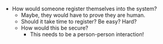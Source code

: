 * How would someone register themselves into the system?
  * Maybe, they would have to prove they are human.
  * Should it take time to register?  Be easy?  Hard?
  * How would this be secure?
    * This needs to be a person-person interaction!
